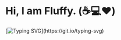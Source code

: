 # Hi, I am Fluffy. (:coffee::computer::heart:)

[![Typing SVG](https://readme-typing-svg.herokuapp.com?color=%23000000&lines=Hi%2C+I+am+Fluffy.;A+discord+bot+%26+web+developer.)](https://git.io/typing-svg)

